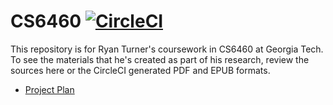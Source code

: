 # CS6460 [![CircleCI](https://circleci.com/gh/turnrye/cs6460-turnrye.svg?style=svg)](https://circleci.com/gh/turnrye/cs6460-turnrye)

This repository is for Ryan Turner's coursework in CS6460 at Georgia Tech. To see the materials that he's created as part of his research, review the sources here or the CircleCI generated PDF and EPUB formats.

- [Project Plan](/project-plan/index.html)
